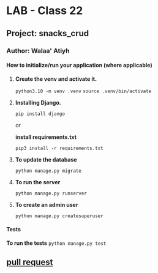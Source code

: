 # LAB - Class 22

## Project: snacks_crud

### Author: Walaa' Atiyh

#### How to initialize/run your application (where applicable)
1. **Create the venv and activate it.**

    `python3.10 -m venv .venv`
    `source .venv/bin/activate`

2. **Installing Django.**

    `pip install django`
    
   or 

   **install  requirements.txt**
   
   `pip3 install -r requirements.txt`

3. **To update the database**

    `python manage.py migrate`

4. **To run the server**

    `python manage.py runserver`

5. **To create an admin user**

    `python manage.py createsuperuser`

#### Tests
**To run the tests**
    `python manage.py test`
    
## [pull request](https://github.com/WalaaAtiah/snacks_crud/pull/1)
